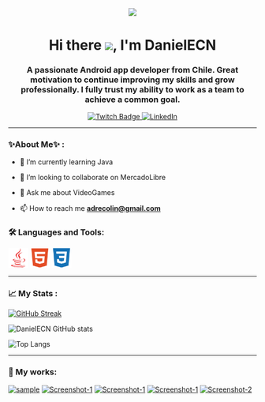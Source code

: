 <div id="header" align="center">
  <img src="https://media.tenor.com/I3RjM4xQO0kAAAAi/monitors-typing.gif" width="200" />
  <h1 align="center" > Hi there <img src="https://media.tenor.com/s6qI01PlPDYAAAAi/yoshi-egg.gif" width="40">, I'm DanielECN </h1>
  <h3 align="center">A passionate Android app developer from Chile. Great motivation to continue improving my skills and grow   
       professionally. I fully trust my ability to work as a team to achieve a common goal.
  </h3>
  
</div>

<div id="badges" align="center">
  <a href="https://www.twitch.tv/bl00d_sin">
    <img src="https://img.shields.io/twitch/status/bl00d_sin?style=for-the-badge&logo=twitch&labelColor=%236441A5&color=%23B9A3E3"                 alt="Twitch Badge" />
  </a> 
  
  <a href="https://www.linkedin.com/in/daniel-cerda-nilo-6015a768/">
    <img src="https://img.shields.io/badge/Linked-In-blue"                 
      alt="LinkedIn" />
  </a>
</div>

---

###  ✨About Me✨ :

- 🌱 I’m currently learning Java
  
- 👯 I’m looking to collaborate on MercadoLibre
  
- 💬 Ask me about VideoGames
  
- 📫 How to reach me **adrecolin@gmail.com**


<div align"left">
  <h3>🛠️ Languages and Tools:</h3>
  <div>
    <img src="https://github.com/devicons/devicon/blob/master/icons/java/java-plain.svg" title="JAva" width="40" height="40">
    <img src="https://github.com/devicons/devicon/blob/master/icons/html5/html5-plain.svg" title="Html5" width="40" height="40">
    <img src="https://github.com/devicons/devicon/blob/master/icons/css3/css3-plain.svg" title="Css3" width="40" height="40">
    
    
  </div>
</div>

---
### 📈 My Stats :

[![GitHub Streak](https://github-readme-streak-stats.herokuapp.com?user=DanielECN&theme=merko&locale=es&date_format=M%20j%5B%2C%20Y%5D&mode=weekly)](https://git.io/streak-stats)

![DanielECN GitHub stats](https://github-readme-stats.vercel.app/api?username=DanielECN&show_icons=true&theme=merko)

![Top Langs](https://github-readme-stats.vercel.app/api/top-langs/?username=DanielECN&langs_count=8&theme=merko)

---
### 📝 My works:
<div align"center">
<a href="https://danielecn.github.io/01Meet-and-Coffee/"><img src="https://i.ibb.co/mTc02Nq/sample.png" alt="sample" border="0" width="200" height="200" /></a>
<a href="https://danielecn.github.io/02Iguana-Page/"><img src="https://i.ibb.co/k01Z71X/Screenshot-1.png" alt="Screenshot-1" border="0" width="200" height="200" /></a>
<a href="https://danielecn.github.io/03Suricata/"><img src="https://i.ibb.co/C9djVDH/Screenshot-1.png" alt="Screenshot-1" border="0" width="200" height="200" /></a>
<a href="https://danielecn.github.io/04Cuppon/"><img src="https://i.ibb.co/9N80z3y/Screenshot-1.png" alt="Screenshot-1" border="0" width="200" height="200" /></a>
<a href="https://danielecn.github.io/05NotaFinal/"><img src="https://i.ibb.co/4jHdgD4/Screenshot-2.png" alt="Screenshot-2" border="0" width="200" height="200" /></a>

</div>


<!--
**DanielECN/DanielECN** is a ✨ _special_ ✨ repository because its `README.md` (this file) appears on your GitHub profile.

Here are some ideas to get you started:

🛠️ I’m currently working on ...
- 🌱 I’m currently learning ...
- 👯 I’m looking to collaborate on ...
- 🤔 I’m looking for help with ...
- 💬 Ask me about ...
- 📫 How to reach me: ...
- 😄 Pronouns: ...
- ⚡ Fun fact: ...
-->
